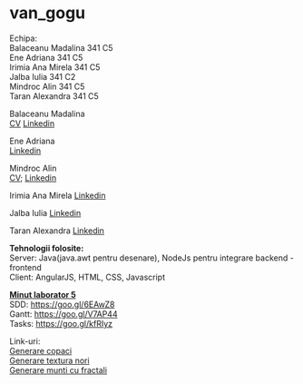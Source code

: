 # van_gogu  
Echipa:  
Balaceanu Madalina 341 C5  
Ene Adriana 341 C5  
Irimia Ana Mirela 341 C5  
Jalba Iulia 341 C2  
Mindroc Alin 341 C5   
Taran Alexandra 341 C5  


Balaceanu Madalina   
[CV](https://www.dropbox.com/s/vwo6fml8xs0p0cm/Balaceanu%20Madalina_CV.docx?dl=0)
[Linkedin](https://ro.linkedin.com/pub/madalina-balaceanu/109/719/2a)  

Ene Adriana        
[Linkedin](https://ro.linkedin.com/pub/adriana-ene/100/269/513)  

Mindroc Alin  
[CV](https://www.dropbox.com/s/1qj90kn7z7uc9iy/Resume.pdf?dl=0); 
[Linkedin](https://ro.linkedin.com/pub/alin-mindroc/96/4b0/2b8)

Irimia Ana Mirela
[Linkedin](https://ro.linkedin.com/in/ana-mirela-irimia-b33a7a105)

Jalba Iulia
[Linkedin](https://ro.linkedin.com/in/iulia-jalba-b8860010a)

Taran Alexandra 
[Linkedin](https://ro.linkedin.com/in/alextaran)

**Tehnologii folosite:**  
Server: Java(java.awt pentru desenare), NodeJs pentru integrare backend - frontend   
Client: AngularJS, HTML, CSS, Javascript  


**[Minut laborator 5](minut.txt)**  
SDD: https://goo.gl/6EAwZ8  
Gantt: https://goo.gl/V7AP44   
Tasks: https://goo.gl/kfRIyz  

Link-uri:  
[Generare copaci](http://www.jgallant.com/procedurally-generating-trees-with-space-colonization-algorithm-in-xna/)    
[Generare textura nori](http://lodev.org/cgtutor/randomnoise.html)    
[Generare munti cu fractali](http://nick-aschenbach.github.io/blog/2014/07/06/2d-fractal-terrain/)  

